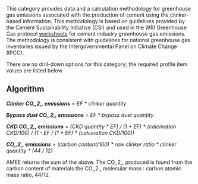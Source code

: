 This category provides data and a calculation methodology for greenhouse
gas emissions associated with the production of cement using the
clinker-based information. This methodology is based on guidelines
provided by the Cement Sustainability Initiative (CSI) and used in the
WRI Greenhouse Gas protocol
[worksheets](http://www.ghgprotocol.org/calculation-tools/all-tools) for
cement industry greenhouse gas emissions. The methodology is consistent
with guidelines for national greenhouse gas inventories issued by the
Intergovernmental Panel on Climate Change (IPCC).

There are no drill-down options for this category; the required profile
item values are listed below.

## Algorithm

***Clinker CO,,2,, emissions*** = *EF \* clinker quantity*

***Bypass dust CO,,2,, emissions*** = *EF \* bypass dust quantity*

***CKD CO,,2,, emissions*** = *(CKD quantity \* EF) / (1 + EF) \*
(calcination CKD/100) / (1 - EF / (1 + EF) \* (calcination CKD/100))*

***CO,,2,, emissions*** = *(carbon content/100) \* raw clinker ratio \*
clinker quantity \* (44 / 12)*

AMEE returns the sum of the above. The CO,,2,, produced is found from
the carbon content of materials the CO,,2,, molecular mass : carbon
atomic mass ratio, 44/12.
